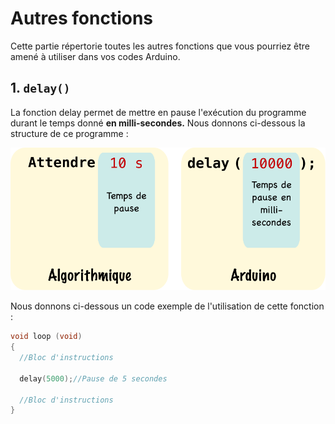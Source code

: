 # Autres fonctions

Cette partie répertorie toutes les autres fonctions que vous pourriez être amené à utiliser dans vos codes Arduino.

## 1. ```delay()```

La fonction delay permet de mettre en pause l'exécution du programme durant le temps donné **en milli-secondes.** Nous donnons ci-dessous la structure de ce programme :

![](/psti2d/arduino/figures/delay.svg)

Nous donnons ci-dessous un code exemple de l'utilisation de cette fonction :

```c++
void loop (void)
{
  //Bloc d'instructions

  delay(5000);//Pause de 5 secondes

  //Bloc d'instructions  
}

```